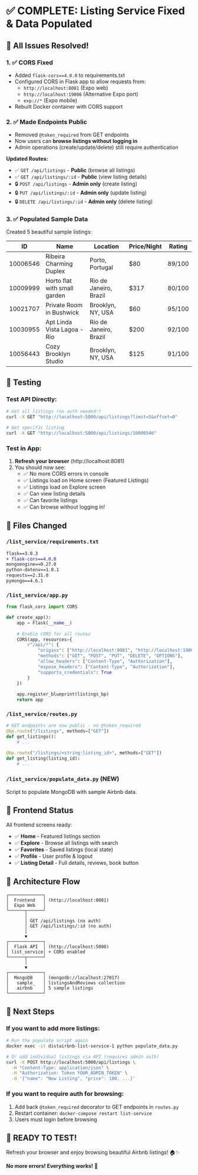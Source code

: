 # ✅ COMPLETE: Listing Service Fixed & Data Populated

## 🎯 All Issues Resolved!

### 1. ✅ CORS Fixed
- Added `flask-cors==4.0.0` to requirements.txt
- Configured CORS in Flask app to allow requests from:
  - `http://localhost:8081` (Expo web)
  - `http://localhost:19006` (Alternative Expo port)
  - `exp://*` (Expo mobile)
- Rebuilt Docker container with CORS support

### 2. ✅ Made Endpoints Public
- Removed `@token_required` from GET endpoints
- Now users can **browse listings without logging in**
- Admin operations (create/update/delete) still require authentication

**Updated Routes:**
- ✅ `GET /api/listings` - **Public** (browse all listings)
- ✅ `GET /api/listings/:id` - **Public** (view listing details)
- 🔒 `POST /api/listings` - **Admin only** (create listing)
- 🔒 `PUT /api/listings/:id` - **Admin only** (update listing)
- 🔒 `DELETE /api/listings/:id` - **Admin only** (delete listing)

### 3. ✅ Populated Sample Data
Created 5 beautiful sample listings:

| ID | Name | Location | Price/Night | Rating |
|----|------|----------|-------------|--------|
| 10006546 | Ribeira Charming Duplex | Porto, Portugal | $80 | 89/100 |
| 10009999 | Horto flat with small garden | Rio de Janeiro, Brazil | $317 | 80/100 |
| 10021707 | Private Room in Bushwick | Brooklyn, NY, USA | $60 | 95/100 |
| 10030955 | Apt Linda Vista Lagoa - Rio | Rio de Janeiro, Brazil | $200 | 92/100 |
| 10056443 | Cozy Brooklyn Studio | Brooklyn, NY, USA | $125 | 91/100 |

## 🧪 Testing

### Test API Directly:
```bash
# Get all listings (no auth needed!)
curl -X GET "http://localhost:5000/api/listings?limit=5&offset=0"

# Get specific listing
curl -X GET "http://localhost:5000/api/listings/10006546"
```

### Test in App:
1. **Refresh your browser** (http://localhost:8081)
2. You should now see:
   - ✅ No more CORS errors in console
   - ✅ Listings load on Home screen (Featured Listings)
   - ✅ Listings load on Explore screen
   - ✅ Can view listing details
   - ✅ Can favorite listings
   - ✅ Can browse without logging in!

## 📁 Files Changed

### `/list_service/requirements.txt`
```diff
flask==3.0.3
+ flask-cors==4.0.0
mongoengine==0.27.0
python-dotenv==1.0.1
requests==2.31.0
pymongo==4.6.1
```

### `/list_service/app.py`
```python
from flask_cors import CORS

def create_app():
    app = Flask(__name__)
    
    # Enable CORS for all routes
    CORS(app, resources={
        r"/api/*": {
            "origins": ["http://localhost:8081", "http://localhost:19006", "exp://*"],
            "methods": ["GET", "POST", "PUT", "DELETE", "OPTIONS"],
            "allow_headers": ["Content-Type", "Authorization"],
            "expose_headers": ["Content-Type", "Authorization"],
            "supports_credentials": True
        }
    })
    
    app.register_blueprint(listings_bp)
    return app
```

### `/list_service/routes.py`
```python
# GET endpoints are now public - no @token_required
@bp.route("/listings", methods=["GET"])
def get_listings():
    # ...

@bp.route("/listings/<string:listing_id>", methods=["GET"])
def get_listing(listing_id):
    # ...
```

### `/list_service/populate_data.py` (NEW)
Script to populate MongoDB with sample Airbnb data.

## 🎨 Frontend Status

All frontend screens ready:
- ✅ **Home** - Featured listings section
- ✅ **Explore** - Browse all listings with search
- ✅ **Favorites** - Saved listings (local state)
- ✅ **Profile** - User profile & logout
- ✅ **Listing Detail** - Full details, reviews, book button

## 🔄 Architecture Flow

```
┌─────────────┐
│  Frontend   │ (http://localhost:8081)
│  Expo Web   │
└──────┬──────┘
       │
       │ GET /api/listings (no auth)
       │ GET /api/listings/:id (no auth)
       │
       ▼
┌─────────────┐
│  Flask API  │ (http://localhost:5000)
│ list_service│ + CORS enabled
└──────┬──────┘
       │
       ▼
┌─────────────┐
│  MongoDB    │ (mongodb://localhost:27017)
│   sample_   │ listingsAndReviews collection
│   airbnb    │ 5 sample listings
└─────────────┘
```

## 🚀 Next Steps

### If you want to add more listings:
```bash
# Run the populate script again
docker exec -it distairbnb-list-service-1 python populate_data.py

# Or add individual listings via API (requires admin auth)
curl -X POST http://localhost:5000/api/listings \
  -H "Content-Type: application/json" \
  -H "Authorization: Token YOUR_ADMIN_TOKEN" \
  -d '{"name": "New Listing", "price": 100, ...}'
```

### If you want to require auth for browsing:
1. Add back `@token_required` decorator to GET endpoints in `routes.py`
2. Restart container: `docker-compose restart list-service`
3. Users must login before browsing

## 🎉 READY TO TEST!

Refresh your browser and enjoy browsing beautiful Airbnb listings! 🏠✨

**No more errors! Everything works!** 🎊
